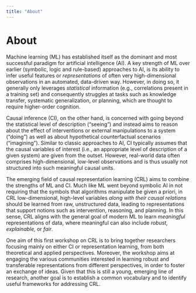 ```yaml
---
title: "About"
---
```


# About

Machine learning (ML) has established itself as the dominant and most successful paradigm for artificial intelligence (AI). A key strength of ML over earlier (symbolic, logic and rule-based) approaches to AI, is its ability to infer useful features or *representations* of often very high-dimensional observations in an automated, data-driven way. However, in doing so, it generally only leverages *statistical* information (e.g., correlations present in a training set) and consequently struggles at tasks such as knowledge transfer, systematic generalization, or planning, which are thought to require higher-order cognition.

Causal inference (CI), on the other hand, is concerned with going beyond the statistical level of description (“seeing”) and instead aims to reason about the effect of interventions or external manipulations to a system (“doing”) as well as about hypothetical counterfactual scenarios (“imagining”). Similar to classic approaches to AI, CI typically assumes that the causal variables of interest (i.e., an appropriate level of description of a given system) are given from the outset. However, real-world data often comprises high-dimensional, low-level observations and is thus usually not structured into such meaningful causal units. 

The emerging field of causal representation learning (CRL) aims to combine the strengths of ML and CI. Much like ML went beyond symbolic AI in not requiring that the symbols that algorithms manipulate be given a priori, in CRL low-dimensional, high-level variables *along with their causal relations* should be learned from raw, unstructured data, leading to representations that support notions such as intervention, reasoning, and planning. In this sense, CRL aligns with the general goal of modern ML to learn *meaningful* representations of data, where meaningful can also include *robust, explainable,* or *fair*.

One aim of this first workshop on CRL is to bring together researchers focusing mainly on either CI or representation learning, from both theoretical and applied perspectives. Moreover, the workshop aims at engaging the various communities interested in learning robust and transferable representations from different perspectives, in order to foster an exchange of ideas. Given that this is still a young, emerging line of research, another goal is to establish a common vocabulary and to identify useful frameworks for addressing CRL. 